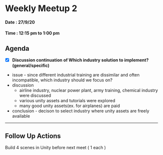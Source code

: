 # Weekly Meetup 2

#### Date : 27/9/20
#### Time : 12:15 pm to 1:00 pm

## Agenda

- [x] **Discussion continuation of Which industry solution to implement?(general/specific)**

* issue - since different industrial training are dissimilar and often incompatible, which industry should we focus on?
* discussion 
  - airline industry, nuclear power plant, army training, chemical industry were discussed
  - various unity assets and tutorials were explored
  - many good unity assets(ex. for airplanes) are paid
* conclusion - decison to select industry where unity assets are freely available
    
---

## Follow Up Actions

Build 4 scenes in Unity before next meet ( 1 each )
